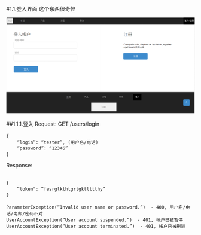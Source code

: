 <!-- toc -->
#1.1.登入界面
这个东西很奇怪 

![](2018-04-20-11-41-02.png)

##1.1.1.登入
Request: GET /users/login
```
{
	“login”: “tester”, (用户名/电话)
	“password”: “12346”
}
```
Response:
```

{
	“token": “fesrglkthtgrtgktlttthy”
}

ParameterException(“Invalid user name or password.”)  - 400, 用户名/电话/电邮/密码不对
UserAccountException(“User account suspended.”)  - 401, 帐户已被暂停
UserAccountException(“User account terminated.”)  - 401, 帐户已被删除
```